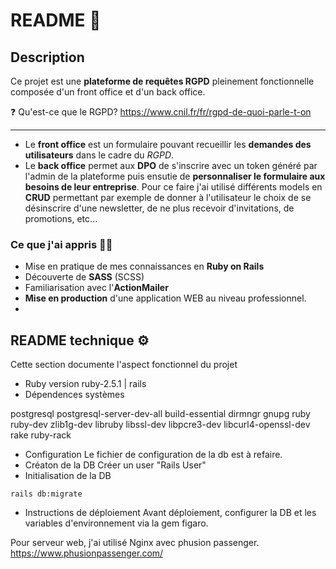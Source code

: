# README :closed_book:


## Description

 Ce projet est une **plateforme de requêtes RGPD** pleinement fonctionnelle composée d'un front office et d'un back office.

 :question: Qu'est-ce que le RGPD? https://www.cnil.fr/fr/rgpd-de-quoi-parle-t-on

---
* Le **front office** est un formulaire pouvant recueillir les **demandes des utilisateurs** dans le cadre du *RGPD*.
* Le **back office** permet aux **DPO** de s'inscrire avec un token généré par l'admin de la plateforme puis ensutie de **personnaliser le formulaire aux besoins de leur entreprise**. Pour ce faire j'ai utilisé différents models en **CRUD** permettant par exemple de donner à l'utilisateur le choix de se désinscrire d'une newsletter, de ne plus recevoir d'invitations, de promotions, etc...

### Ce que j'ai appris :man_student:

* Mise en pratique de mes connaissances en **Ruby on Rails**
* Découverte de **SASS** (SCSS)
* Familiarisation avec l'**ActionMailer**
* **Mise en production** d'une application WEB au niveau professionnel.
* 


## README technique :gear:

Cette section documente l'aspect fonctionnel du projet

* Ruby version
 ruby-2.5.1 | rails 
* Dépendences systèmes

postgresql postgresql-server-dev-all  build-essential dirmngr gnupg ruby ruby-dev zlib1g-dev libruby libssl-dev libpcre3-dev libcurl4-openssl-dev rake ruby-rack

* Configuration
 Le fichier de configuration de la db est à refaire.
* Créaton de la DB
 Créer un user "Rails User"
* Initialisation de la DB
```
rails db:migrate
```

* Instructions de déploiement
 Avant déploiement, configurer la DB et les variables d'environnement via la gem figaro.
 
 Pour serveur web, j'ai utilisé Nginx avec phusion passenger. https://www.phusionpassenger.com/
